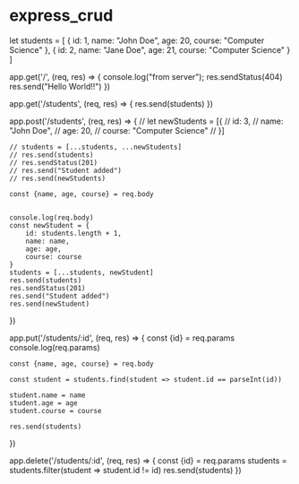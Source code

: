 # express_crud


let students = [
    {
        id: 1,
        name: "John Doe", 
        age: 20,
        course: "Computer Science"
    },
    {
        id: 2,
        name: "Jane Doe", 
        age: 21,
        course: "Computer Science"
    }
]

app.get('/', (req, res) => {
    console.log("from server");
    res.sendStatus(404)
    res.send("Hello World!!")
})

app.get('/students', (req, res) => {
    res.send(students)
})

app.post('/students', (req, res) => {
    // let newStudents = [{
    //     id: 3,
    //     name: "John Doe", 
    //     age: 20,
    //     course: "Computer Science"
    // }]

    // students = [...students, ...newStudents]
    // res.send(students)
    // res.sendStatus(201)
    // res.send("Student added")
    // res.send(newStudents)

    const {name, age, course} = req.body


    console.log(req.body)
    const newStudent = {
        id: students.length + 1,
        name: name, 
        age: age,
        course: course
    }
    students = [...students, newStudent]
    res.send(students)
    res.sendStatus(201)
    res.send("Student added")
    res.send(newStudent)


})

app.put('/students/:id', (req, res) => {
    const {id} = req.params
    console.log(req.params)

    const {name, age, course} = req.body
    
    const student = students.find(student => student.id == parseInt(id))
    
    student.name = name
    student.age = age
    student.course = course
   
    res.send(students)
})

app.delete('/students/:id', (req, res) => {
    const {id} = req.params
    students = students.filter(student => student.id != id)
    res.send(students)
})
